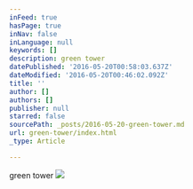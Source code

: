 ```yaml
---
inFeed: true
hasPage: true
inNav: false
inLanguage: null
keywords: []
description: green tower
datePublished: '2016-05-20T00:58:03.637Z'
dateModified: '2016-05-20T00:46:02.092Z'
title: ''
author: []
authors: []
publisher: null
starred: false
sourcePath: _posts/2016-05-20-green-tower.md
url: green-tower/index.html
_type: Article

---
```

green tower
![](https://the-grid-user-content.s3-us-west-2.amazonaws.com/a50e5150-78bf-4ab7-bd12-f65266cc61cf.jpg)